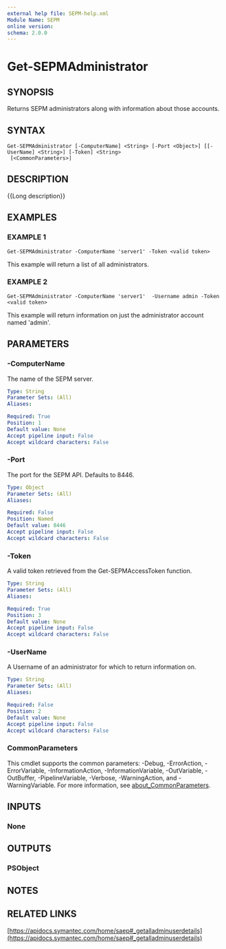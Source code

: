 ```yaml
---
external help file: SEPM-help.xml
Module Name: SEPM
online version: 
schema: 2.0.0
---
```


# Get-SEPMAdministrator

## SYNOPSIS
Returns SEPM administrators along with information about those accounts.

## SYNTAX

```
Get-SEPMAdministrator [-ComputerName] <String> [-Port <Object>] [[-UserName] <String>] [-Token] <String>
 [<CommonParameters>]
```

## DESCRIPTION
{{Long description}}

## EXAMPLES

### EXAMPLE 1
```
Get-SEPMAdministrator -ComputerName 'server1' -Token <valid token>
```

This example will return a list of all administrators.

### EXAMPLE 2
```
Get-SEPMAdministrator -ComputerName 'server1'  -Username admin -Token <valid token>
```

This example will return information on just the administrator account named 'admin'.

## PARAMETERS

### -ComputerName
The name of the SEPM server.

```yaml
Type: String
Parameter Sets: (All)
Aliases:

Required: True
Position: 1
Default value: None
Accept pipeline input: False
Accept wildcard characters: False
```

### -Port
The port for the SEPM API.
Defaults to 8446.

```yaml
Type: Object
Parameter Sets: (All)
Aliases:

Required: False
Position: Named
Default value: 8446
Accept pipeline input: False
Accept wildcard characters: False
```

### -Token
A valid token retrieved from the Get-SEPMAccessToken function.

```yaml
Type: String
Parameter Sets: (All)
Aliases:

Required: True
Position: 3
Default value: None
Accept pipeline input: False
Accept wildcard characters: False
```

### -UserName
A Username of an administrator for which to return information on.

```yaml
Type: String
Parameter Sets: (All)
Aliases:

Required: False
Position: 2
Default value: None
Accept pipeline input: False
Accept wildcard characters: False
```

### CommonParameters
This cmdlet supports the common parameters: -Debug, -ErrorAction, -ErrorVariable, -InformationAction, -InformationVariable, -OutVariable, -OutBuffer, -PipelineVariable, -Verbose, -WarningAction, and -WarningVariable. For more information, see [about_CommonParameters](http://go.microsoft.com/fwlink/?LinkID=113216).

## INPUTS

### None
## OUTPUTS

### PSObject
## NOTES

## RELATED LINKS

[https://apidocs.symantec.com/home/saep#_getalladminuserdetails](https://apidocs.symantec.com/home/saep#_getalladminuserdetails)

